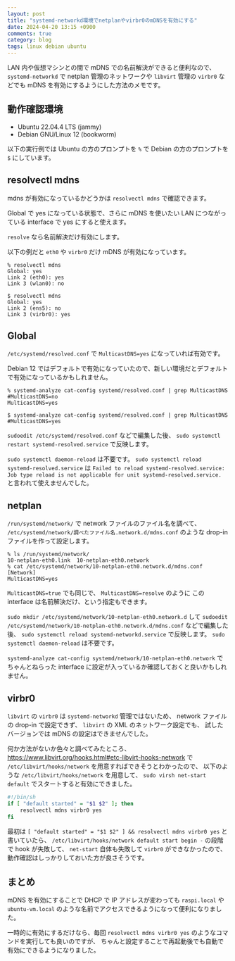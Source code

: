 ```yaml
---
layout: post
title: "systemd-networkd環境でnetplanやvirbr0のmDNSを有効にする"
date: 2024-04-20 13:15 +0900
comments: true
category: blog
tags: linux debian ubuntu
---
```

LAN 内や仮想マシンとの間で mDNS での名前解決ができると便利なので、
`systemd-networkd` で netplan 管理のネットワークや `libvirt` 管理の `virbr0` などでも
mDNS を有効にするようにした方法のメモです。

<!--more-->

## 動作確認環境

- Ubuntu 22.04.4 LTS (jammy)
- Debian GNU/Linux 12 (bookworm)

以下の実行例では Ubuntu の方のプロンプトを `%` で Debian の方のプロンプトを `$` にしています。

## resolvectl mdns

mdns が有効になっているかどうかは `resolvectl mdns` で確認できます。

Global で yes になっている状態で、さらに mDNS を使いたい LAN につながっている interface で yes にすると使えます。

`resolve` なら名前解決だけ有効にします。

以下の例だと `eth0` や `virbr0` だけ mDNS が有効になっています。

```console
% resolvectl mdns
Global: yes
Link 2 (eth0): yes
Link 3 (wlan0): no
```

```console
$ resolvectl mdns
Global: yes
Link 2 (ens5): no
Link 3 (virbr0): yes
```

## Global

`/etc/systemd/resolved.conf` で `MulticastDNS=yes` になっていれば有効です。

Debian 12 ではデフォルトで有効になっていたので、新しい環境だとデフォルトで有効になっているかもしれません。

```console
% systemd-analyze cat-config systemd/resolved.conf | grep MulticastDNS
#MulticastDNS=no
MulticastDNS=yes
```

```console
$ systemd-analyze cat-config systemd/resolved.conf | grep MulticastDNS
#MulticastDNS=yes
```

`sudoedit /etc/systemd/resolved.conf`
などで編集した後、
`sudo systemctl restart systemd-resolved.service`
で反映します。

`sudo systemctl daemon-reload` は不要です。
`sudo systemctl reload systemd-resolved.service` は `Failed to reload systemd-resolved.service: Job type reload is not applicable for unit systemd-resolved.service.` と言われて使えませんでした。

## netplan

`/run/systemd/network/` で network ファイルのファイル名を調べて、
`/etc/systemd/network/調べたファイル名.network.d/mdns.conf`
のような drop-in ファイルを作って設定します。

```console
% ls /run/systemd/network/
10-netplan-eth0.link  10-netplan-eth0.network
% cat /etc/systemd/network/10-netplan-eth0.network.d/mdns.conf
[Network]
MulticastDNS=yes
```

`MulticastDNS=true` でも同じで、
`MulticastDNS=resolve` のように
この interface は名前解決だけ、という指定もできます。

`sudo mkdir /etc/systemd/network/10-netplan-eth0.network.d` して
`sudoedit /etc/systemd/network/10-netplan-eth0.network.d/mdns.conf`
などで編集した後、
`sudo systemctl reload systemd-networkd.service`
で反映します。
`sudo systemctl daemon-reload` は不要です。

`systemd-analyze cat-config systemd/network/10-netplan-eth0.network`
でちゃんとねらった interface に設定が入っているか確認しておくと良いかもしれません。

## virbr0

`libvirt` の `virbr0` は `systemd-networkd` 管理ではないため、
network ファイルの drop-in で設定できず、
`libvirt` の XML のネットワーク設定でも、
試したバージョンでは mDNS の設定はできませんでした。

何か方法がないか色々と調べてみたところ、
<https://www.libvirt.org/hooks.html#etc-libvirt-hooks-network>
で `/etc/libvirt/hooks/network` を用意すればできそうとわかったので、
以下のような `/etc/libvirt/hooks/network` を用意して、
`sudo virsh net-start default` でスタートすると有効にできました。

```bash
#!/bin/sh
if [ "default started" = "$1 $2" ]; then
    resolvectl mdns virbr0 yes
fi
```

最初は
`[ "default started" = "$1 $2" ] && resolvectl mdns virbr0 yes`
と書いていたら、
`/etc/libvirt/hooks/network default start begin -`
の段階で hook が失敗して、
`net-start` 自体も失敗して `virbr0` ができなかったので、
動作確認はしっかりしておいた方が良さそうです。

## まとめ

mDNS を有効にすることで DHCP で IP アドレスが変わっても `raspi.local` や `ubuntu-vm.local` のような名前でアクセスできるようになって便利になりました。

一時的に有効にするだけなら、毎回 `resolvectl mdns virbr0 yes` のようなコマンドを実行しても良いのですが、
ちゃんと設定することで再起動後でも自動で有効にできるようになりました。
